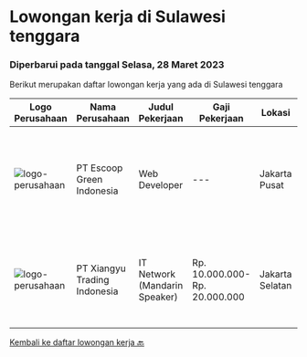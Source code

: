 
  # Lowongan kerja di Sulawesi tenggara

  ### Diperbarui pada tanggal Selasa, 28 Maret 2023

  Berikut merupakan daftar lowongan kerja yang ada di Sulawesi tenggara

  |Logo Perusahaan | Nama Perusahaan | Judul Pekerjaan | Gaji Pekerjaan | Lokasi | Deskripsi | Tanggal diunggah | Pranala |
  | -------------- | --------------- | --------------- | --------- | --------- | -------------- | ------- | ----------- |
  |![logo-perusahaan](https://image-service-cdn.seek.com.au/937989970eea5c5c54e462457892a312ce8541dc/ee4dce1061f3f616224767ad58cb2fc751b8d2dc)|PT Escoop Green Indonesia|Web Developer|---|Jakarta Pusat|Pengalaman minimal 2 tahun di bidang Transportasi / Logistik / Otomotif / Pertambangan.Maximal usia 30 tahunMemahami program SQL, Python, Java, HTML,...|Senin, 27 Maret 2023|https://www.jobstreet.co.id/id/job/web-developer-4275230?token=0~688e57d1-912b-49e3-84bc-4924b0c0a032&sectionRank=1&jobId=jobstreet-id-job-4275230|
|![logo-perusahaan](https://image-service-cdn.seek.com.au/6b5c6e6ab9732d6ec2208e9d387c88801a3b2faa/ee4dce1061f3f616224767ad58cb2fc751b8d2dc)|PT Xiangyu Trading Indonesia|IT Network (Mandarin Speaker)|Rp. 10.000.000-Rp. 20.000.000|Jakarta Selatan|Job Brief:We are looking for a Network Engineer to design, implement, maintain, and support our growing network infrastructure. You will be part of a...|Jumat, 24 Maret 2023|https://www.jobstreet.co.id/id/job/it-network-mandarin-speaker-4272838?token=0~688e57d1-912b-49e3-84bc-4924b0c0a032&sectionRank=2&jobId=jobstreet-id-job-4272838|


  [Kembali ke daftar lowongan kerja 🔙](../README.md#daftar-lowongan-kerja)
  